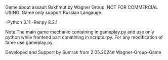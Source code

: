 Game about assault Bakhmut by Wagner Group. NOT FOR COMMERCIAL USING.
Game only support Russian Langauge.


-Python 3.11
-Renpy 8.2.1

Note
The main game mechanic containing in gameplay.py and use only python
while frontend part conatining in scripts.rpy. For any modification of
fame use gameplay.py.

Developed and Support by Sumrak from 2.05.2024# Wagner-Group-Game